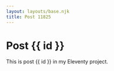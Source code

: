 ```yaml
---
layout: layouts/base.njk
title: Post 11825
---
```


# Post {{ id }}

This is post {{ id }} in my Eleventy project.
